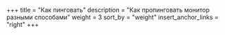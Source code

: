 +++
title = "Как пинговать"
description = "Как пропинговать монитор разными способами"
weight = 3
sort_by = "weight"
insert_anchor_links = "right"
+++
